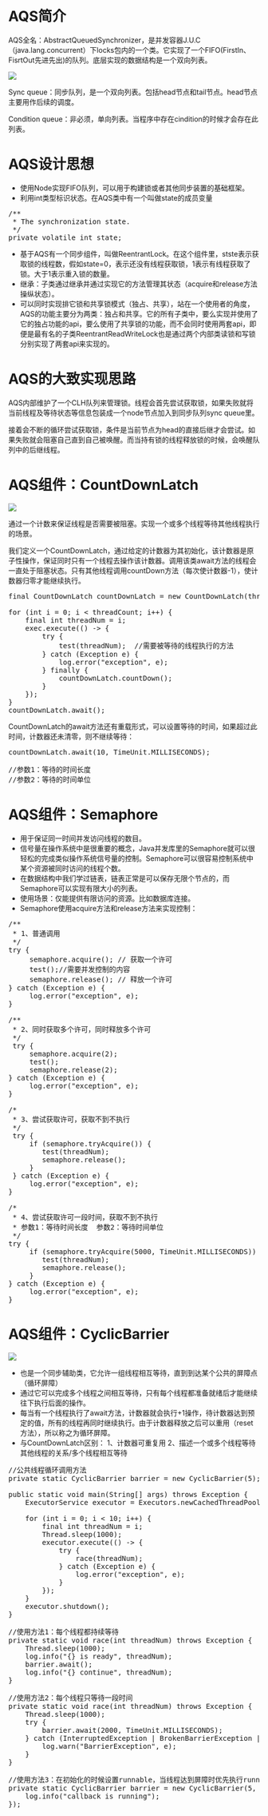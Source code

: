 # AQS简介

AQS全名：AbstractQueuedSynchronizer，是并发容器J.U.C（java.lang.concurrent）下locks包内的一个类。它实现了一个FIFO(FirstIn、FisrtOut先进先出)的队列。底层实现的数据结构是一个双向列表。 

![](https://img-blog.csdn.net/20180423180428455?watermark/2/text/aHR0cHM6Ly9ibG9nLmNzZG4ubmV0L2plc29uam9rZQ==/font/5a6L5L2T/fontsize/400/fill/I0JBQkFCMA==/dissolve/70)

Sync queue：同步队列，是一个双向列表。包括head节点和tail节点。head节点主要用作后续的调度。 

Condition queue：非必须，单向列表。当程序中存在cindition的时候才会存在此列表。

# AQS设计思想

- 使用Node实现FIFO队列，可以用于构建锁或者其他同步装置的基础框架。
- 利用int类型标识状态。在AQS类中有一个叫做state的成员变量

<pre>
/**
 * The synchronization state.
 */
private volatile int state;
</pre>

- 基于AQS有一个同步组件，叫做ReentrantLock。在这个组件里，stste表示获取锁的线程数，假如state=0，表示还没有线程获取锁，1表示有线程获取了锁。大于1表示重入锁的数量。
- 继承：子类通过继承并通过实现它的方法管理其状态（acquire和release方法操纵状态）。
- 可以同时实现排它锁和共享锁模式（独占、共享），站在一个使用者的角度，AQS的功能主要分为两类：独占和共享。它的所有子类中，要么实现并使用了它的独占功能的api，要么使用了共享锁的功能，而不会同时使用两套api，即便是最有名的子类ReentrantReadWriteLock也是通过两个内部类读锁和写锁分别实现了两套api来实现的。

# AQS的大致实现思路

AQS内部维护了一个CLH队列来管理锁。线程会首先尝试获取锁，如果失败就将当前线程及等待状态等信息包装成一个node节点加入到同步队列sync queue里。 

接着会不断的循环尝试获取锁，条件是当前节点为head的直接后继才会尝试。如果失败就会阻塞自己直到自己被唤醒。而当持有锁的线程释放锁的时候，会唤醒队列中的后继线程。

# AQS组件：CountDownLatch

![](https://img-blog.csdn.net/20180423191843274?watermark/2/text/aHR0cHM6Ly9ibG9nLmNzZG4ubmV0L2plc29uam9rZQ==/font/5a6L5L2T/fontsize/400/fill/I0JBQkFCMA==/dissolve/70)

通过一个计数来保证线程是否需要被阻塞。实现一个或多个线程等待其他线程执行的场景。

我们定义一个CountDownLatch，通过给定的计数器为其初始化，该计数器是原子性操作，保证同时只有一个线程去操作该计数器。调用该类await方法的线程会一直处于阻塞状态。只有其他线程调用countDown方法（每次使计数器-1），使计数器归零才能继续执行。

<pre>
final CountDownLatch countDownLatch = new CountDownLatch(threadCount);

for (int i = 0; i < threadCount; i++) {
    final int threadNum = i;
    exec.execute(() -> {
        try {
            test(threadNum);  //需要被等待的线程执行的方法
        } catch (Exception e) {
            log.error("exception", e);
        } finally {
            countDownLatch.countDown();
        }
    });
}
countDownLatch.await();
</pre>

CountDownLatch的await方法还有重载形式，可以设置等待的时间，如果超过此时间，计数器还未清零，则不继续等待：

<pre>
countDownLatch.await(10, TimeUnit.MILLISECONDS);

//参数1：等待的时间长度
//参数2：等待的时间单位
</pre>

# AQS组件：Semaphore

- 用于保证同一时间并发访问线程的数目。
- 信号量在操作系统中是很重要的概念，Java并发库里的Semaphore就可以很轻松的完成类似操作系统信号量的控制。Semaphore可以很容易控制系统中某个资源被同时访问的线程个数。
- 在数据结构中我们学过链表，链表正常是可以保存无限个节点的，而Semaphore可以实现有限大小的列表。
- 使用场景：仅能提供有限访问的资源。比如数据库连接。
- Semaphore使用acquire方法和release方法来实现控制：

<pre>
/**
 * 1、普通调用
 */
try {
     semaphore.acquire(); // 获取一个许可
     test();//需要并发控制的内容
     semaphore.release(); // 释放一个许可
} catch (Exception e) {
     log.error("exception", e);
}

/**
 * 2、同时获取多个许可，同时释放多个许可
 */
 try {
     semaphore.acquire(2);
     test();
     semaphore.release(2);
} catch (Exception e) {
     log.error("exception", e);
}

/*
 * 3、尝试获取许可，获取不到不执行
 */
 try {
     if (semaphore.tryAcquire()) {
        test(threadNum);
        semaphore.release();
     }
 } catch (Exception e) {
     log.error("exception", e);
}

/*
 * 4、尝试获取许可一段时间，获取不到不执行
 * 参数1：等待时间长度  参数2：等待时间单位
 */
try {
     if (semaphore.tryAcquire(5000, TimeUnit.MILLISECONDS)) {
        test(threadNum);
        semaphore.release(); 
     }
} catch (Exception e) {
     log.error("exception", e);
}
</pre>

# AQS组件：CyclicBarrier

![](https://img-blog.csdn.net/20180423234242640?watermark/2/text/aHR0cHM6Ly9ibG9nLmNzZG4ubmV0L2plc29uam9rZQ==/font/5a6L5L2T/fontsize/400/fill/I0JBQkFCMA==/dissolve/70)

- 也是一个同步辅助类，它允许一组线程相互等待，直到到达某个公共的屏障点（循环屏障）
- 通过它可以完成多个线程之间相互等待，只有每个线程都准备就绪后才能继续往下执行后面的操作。
- 每当有一个线程执行了await方法，计数器就会执行+1操作，待计数器达到预定的值，所有的线程再同时继续执行。由于计数器释放之后可以重用（reset方法），所以称之为循环屏障。
- 与CountDownLatch区别： 
1、计数器可重复用 
2、描述一个或多个线程等待其他线程的关系/多个线程相互等待

<pre>
//公共线程循环调用方法
private static CyclicBarrier barrier = new CyclicBarrier(5);

public static void main(String[] args) throws Exception {
    ExecutorService executor = Executors.newCachedThreadPool();

    for (int i = 0; i < 10; i++) {
        final int threadNum = i;
        Thread.sleep(1000);
        executor.execute(() -> {
            try {
                race(threadNum);
            } catch (Exception e) {
                log.error("exception", e);
            }
        });
    }
    executor.shutdown();
}

//使用方法1：每个线程都持续等待
private static void race(int threadNum) throws Exception {
    Thread.sleep(1000);
    log.info("{} is ready", threadNum);
    barrier.await();
    log.info("{} continue", threadNum);
}

//使用方法2：每个线程只等待一段时间
private static void race(int threadNum) throws Exception {
    Thread.sleep(1000);
    try {
        barrier.await(2000, TimeUnit.MILLISECONDS);
    } catch (InterruptedException | BrokenBarrierException | TimeoutException e) {
        log.warn("BarrierException", e);
    }
}

//使用方法3：在初始化的时候设置runnable，当线程达到屏障时优先执行runnable
private static CyclicBarrier barrier = new CyclicBarrier(5, () -> {
    log.info("callback is running");
});
</pre>